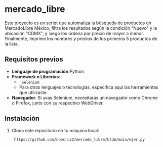 # mercado_libre

Este proyecto es un script que automatiza la búsqueda de productos en MercadoLibre México, filtra los resultados según la condición "Nuevo" y la ubicación "CDMX", y luego los ordena por precio de mayor a menor. Finalmente, imprime los nombres y precios de los primeros 5 productos de la lista.

## Requisitos previos

- **Lenguaje de programación**:Python
- **Framework o Librerías**: 
  - ` Selenium` 
  - Para otros lenguajes o tecnologías, especifica aquí las herramientas que utilizaste.
- **Navegador**: Si usas Selenium, necesitarás un navegador como Chrome o Firefox, junto con su respectivo WebDriver.

## Instalación

1. Clona este repositorio en tu máquina local:
   ```bash
    https://github.com/noecruz2/mercado_libre/blob/main/ejer.py
